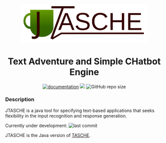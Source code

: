 <p align="center"><img src="logo.svg" alt="logo" width="400"/></p>

<h1 align="center">Text Adventure and Simple CHatbot Engine</h1>

<p align="center">
<a href="https://codedocs.xyz/MiguelMJ/JTASCHE/"><img alt="documentation" src="https://img.shields.io/badge/documentation-codedocs-green"></a>
    <a href="LICENSE"><img src="https://img.shields.io/badge/license-MIT-green"></a>
<img alt="GitHub repo size" src="https://img.shields.io/github/repo-size/MiguelMJ/JTASCHE">
</p>

### Description
JTASCHE is a java tool for specifying text-based applications that seeks flexibility in the input recognition and response generation.

Currently under development: ![last commit](https://img.shields.io/github/last-commit/MiguelMJ/JTASCHE)

JTASCHE is the Java version of [TASCHE](https://github.com/MiguelMJ/TASCHE).